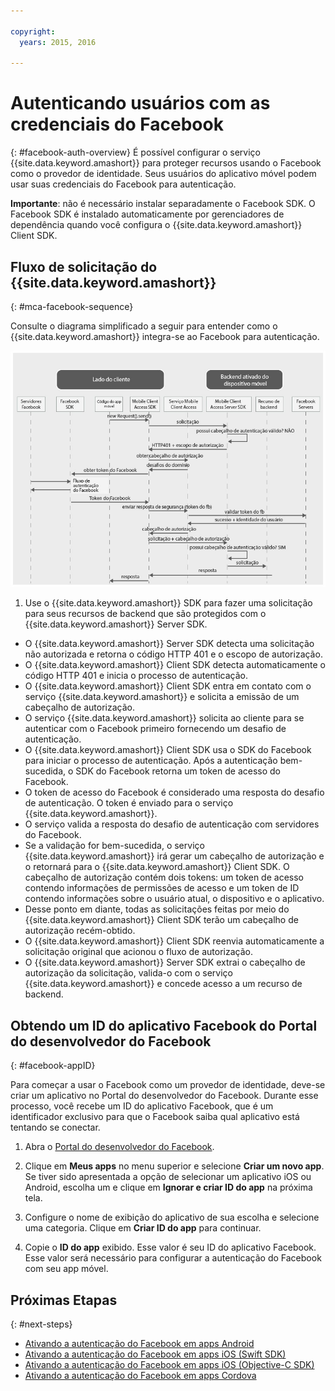```yaml
---

copyright:
  years: 2015, 2016

---
```


# Autenticando usuários com as credenciais do Facebook
{: #facebook-auth-overview}
É possível configurar o serviço {{site.data.keyword.amashort}} para proteger recursos usando o Facebook como o provedor de identidade. Seus usuários do aplicativo móvel podem usar suas credenciais do Facebook para autenticação.

**Importante**: não é necessário instalar separadamente o Facebook SDK. O Facebook SDK é instalado automaticamente por gerenciadores de dependência quando você configura o {{site.data.keyword.amashort}} Client SDK.

## Fluxo de solicitação do {{site.data.keyword.amashort}}
{: #mca-facebook-sequence}

Consulte o diagrama simplificado a seguir para entender como o {{site.data.keyword.amashort}} integra-se ao Facebook para autenticação.

![image](images/mca-sequence-facebook.jpg)

1. Use o {{site.data.keyword.amashort}} SDK para fazer uma solicitação para seus recursos de backend que são protegidos com o {{site.data.keyword.amashort}} Server SDK.
* O {{site.data.keyword.amashort}} Server SDK detecta uma solicitação não autorizada e retorna o código HTTP 401 e o escopo de autorização.
* O {{site.data.keyword.amashort}} Client SDK detecta automaticamente o código HTTP 401 e inicia o processo de autenticação.
* O {{site.data.keyword.amashort}} Client SDK entra em contato com o serviço {{site.data.keyword.amashort}} e solicita a emissão de um cabeçalho de autorização.
* O serviço {{site.data.keyword.amashort}} solicita ao cliente para se autenticar com o Facebook primeiro fornecendo um desafio de autenticação.
* O {{site.data.keyword.amashort}} Client SDK usa o SDK do Facebook para iniciar o processo de autenticação. Após a autenticação bem-sucedida, o SDK do Facebook retorna um token de acesso do Facebook.
* O token de acesso do Facebook é considerado uma resposta do desafio de autenticação. O token é enviado para o serviço {{site.data.keyword.amashort}}.
* O serviço valida a resposta do desafio de autenticação com servidores do Facebook.
* Se a validação for bem-sucedida, o serviço {{site.data.keyword.amashort}} irá gerar um cabeçalho de autorização e o retornará para o {{site.data.keyword.amashort}} Client SDK. O cabeçalho de autorização contém dois tokens: um token de acesso contendo informações de permissões de acesso e um token de ID contendo informações sobre o usuário atual, o dispositivo e o aplicativo.
* Desse ponto em diante, todas as solicitações feitas por meio do {{site.data.keyword.amashort}} Client SDK terão um cabeçalho de autorização recém-obtido.
* O {{site.data.keyword.amashort}} Client SDK reenvia automaticamente a solicitação original que acionou o fluxo de autorização.
* O {{site.data.keyword.amashort}} Server SDK extrai o cabeçalho de autorização da solicitação, valida-o com o serviço {{site.data.keyword.amashort}} e concede acesso a um recurso de backend.

## Obtendo um ID do aplicativo Facebook do Portal do desenvolvedor do Facebook
{: #facebook-appID}

Para começar a usar o Facebook como um provedor de identidade, deve-se criar um aplicativo no Portal do desenvolvedor do Facebook. Durante esse processo, você recebe um ID do aplicativo Facebook, que é um identificador exclusivo para que o Facebook saiba qual aplicativo está tentando se conectar.

1. Abra o [Portal do desenvolvedor do Facebook](https://developers.facebook.com).

1. Clique em **Meus apps** no menu superior e selecione **Criar um novo app**.
Se tiver sido apresentada a opção de selecionar um aplicativo iOS ou Android, escolha um e clique em **Ignorar e criar ID do app** na próxima tela.

1. Configure o nome de exibição do aplicativo de sua escolha e selecione uma categoria. Clique em **Criar ID do app** para continuar.

1. Copie o **ID do app** exibido. Esse valor é seu ID do aplicativo Facebook.  Esse valor será necessário para configurar a autenticação do Facebook com seu app móvel.

## Próximas Etapas
{: #next-steps}

* [Ativando a autenticação do Facebook em apps Android](facebook-auth-android.html)
* [Ativando a autenticação do Facebook em apps iOS (Swift SDK)](facebook-auth-ios-swift-sdk.html)
* [Ativando a autenticação do Facebook em apps iOS (Objective-C SDK)](facebook-auth-ios.html)
* [Ativando a autenticação do Facebook em apps Cordova](facebook-auth-cordova.html)
